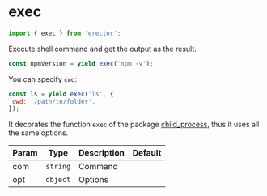 exec
==
```js
import { exec } from 'erector';
```

Execute shell command and get the output as the result.
```js
const npmVersion = yield exec('npm -v');
```
You can specify `cwd`:
```js
const ls = yield exec('ls', {
 cwd: '/path/to/folder',
});
```
It decorates the function `exec` of the package [child_process](https://www.npmjs.com/package/child_process), thus it uses all the same options.

| Param  | Type                | Description  | Default   |
| ------ | ------------------- | ------------ | --------- |
| com | `string` | Command | 
| opt | `object` | Options | 



